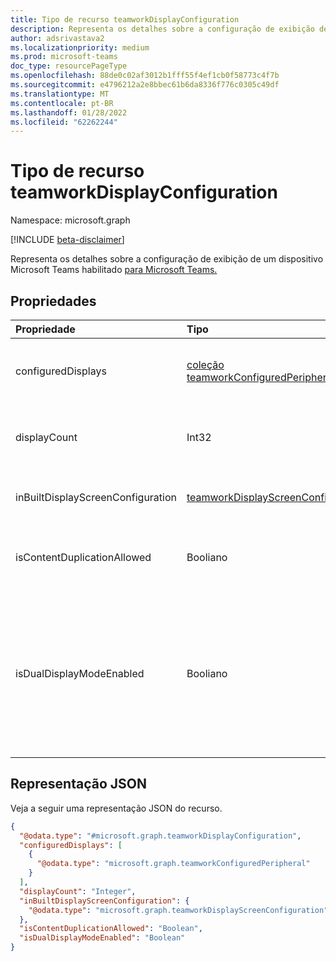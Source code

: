 ```yaml
---
title: Tipo de recurso teamworkDisplayConfiguration
description: Representa os detalhes sobre a configuração de exibição de um dispositivo Microsoft Teams habilitado para uso.
author: adsrivastava2
ms.localizationpriority: medium
ms.prod: microsoft-teams
doc_type: resourcePageType
ms.openlocfilehash: 88de0c02af3012b1fff55f4ef1cb0f58773c4f7b
ms.sourcegitcommit: e4796212a2e8bbec61b6da8336f776c0305c49df
ms.translationtype: MT
ms.contentlocale: pt-BR
ms.lasthandoff: 01/28/2022
ms.locfileid: "62262244"
---
```

# <a name="teamworkdisplayconfiguration-resource-type"></a>Tipo de recurso teamworkDisplayConfiguration

Namespace: microsoft.graph

[!INCLUDE [beta-disclaimer](../../includes/beta-disclaimer.md)]

Representa os detalhes sobre a configuração de exibição de um dispositivo Microsoft Teams habilitado [para Microsoft Teams.](../resources/teamworkdevice.md)

## <a name="properties"></a>Propriedades
|Propriedade|Tipo|Descrição|
|:---|:---|:---|
|configuredDisplays|[coleção teamworkConfiguredPeripheral](../resources/teamworkconfiguredperipheral.md)|A lista de exibições configuradas. Aplicável somente para Salas do Microsoft Teams dispositivos.|
|displayCount|Int32|Número total de exibições conectadas, incluindo a tela inbuilt. Aplicável somente para Salas do Teams dispositivos.|
|inBuiltDisplayScreenConfiguration|[teamworkDisplayScreenConfiguration](../resources/teamworkdisplayscreenconfiguration.md)|Configuração para a exibição inbuilt. Não aplicável para Salas do Teams dispositivos.|
|isContentDuplicationAllowed|Booliano|`True` se a duplicação de conteúdo for permitida. Aplicável somente para Salas do Teams dispositivos.|
|isDualDisplayModeEnabled|Booliano|`True` se o modo de exibição dual estiver habilitado. Se **isDualDisplayModeEnabled** `true`for , o conteúdo será exibido em ambas as telas de sala em vez de apenas uma tela, quando ele for compartilhado por meio do módulo de ingestão HDMI no dispositivo Salas do Microsoft Teams. Aplicável somente para Salas do Teams dispositivos.|


## <a name="json-representation"></a>Representação JSON
Veja a seguir uma representação JSON do recurso.
<!-- {
  "blockType": "resource",
  "@odata.type": "microsoft.graph.teamworkDisplayConfiguration"
}
-->
``` json
{
  "@odata.type": "#microsoft.graph.teamworkDisplayConfiguration",
  "configuredDisplays": [
    {
      "@odata.type": "microsoft.graph.teamworkConfiguredPeripheral"
    }
  ],
  "displayCount": "Integer",
  "inBuiltDisplayScreenConfiguration": {
    "@odata.type": "microsoft.graph.teamworkDisplayScreenConfiguration"
  },
  "isContentDuplicationAllowed": "Boolean",
  "isDualDisplayModeEnabled": "Boolean"
}
```

